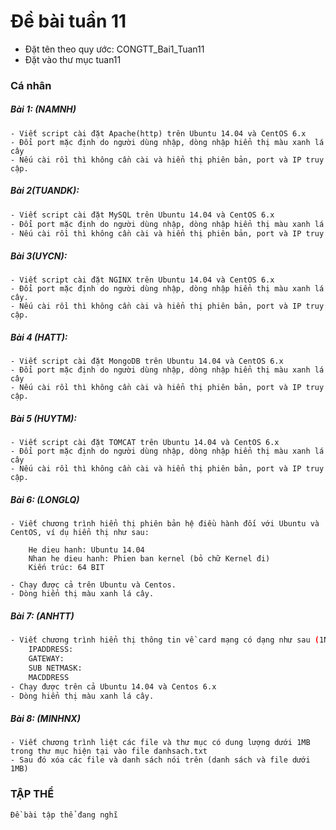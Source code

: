 ﻿# Đề bài tuần 11
- Đặt tên theo quy ước: CONGTT_Bai1_Tuan11
- Đặt vào thư mục tuan11

### Cá nhân

##### Bài 1: (NAMNH)
```
- Viết script cài đặt Apache(http) trên Ubuntu 14.04 và CentOS 6.x
- Đổi port mặc định do người dùng nhập, dòng nhập hiển thị màu xanh lá cây
- Nếu cài rồi thì không cần cài và hiển thị phiên bản, port và IP truy cập.
```

##### Bài 2(TUANDK): 
```sh
- Viết script cài đặt MySQL trên Ubuntu 14.04 và CentOS 6.x
- Đổi port mặc định do người dùng nhập, dòng nhập hiển thị màu xanh lá cây
- Nếu cài rồi thì không cần cài và hiển thị phiên bản, port và IP truy cập.
```

##### Bài 3(UYCN): 
```
- Viết script cài đặt NGINX trên Ubuntu 14.04 và CentOS 6.x
- Đổi port mặc định do người dùng nhập, dòng nhập hiển thị màu xanh lá cây.
- Nếu cài rồi thì không cần cài và hiển thị phiên bản, port và IP truy cập.
```

##### Bài 4 (HATT): 
```
- Viết script cài đặt MongoDB trên Ubuntu 14.04 và CentOS 6.x
- Đổi port mặc định do người dùng nhập, dòng nhập hiển thị màu xanh lá cây
- Nếu cài rồi thì không cần cài và hiển thị phiên bản, port và IP truy cập.
```

##### Bài 5 (HUYTM): 
```
- Viết script cài đặt TOMCAT trên Ubuntu 14.04 và CentOS 6.x
- Đổi port mặc định do người dùng nhập, dòng nhập hiển thị màu xanh lá cây
- Nếu cài rồi thì không cần cài và hiển thị phiên bản, port và IP truy cập.
```

##### Bài 6: (LONGLQ)
```
- Viết chương trình hiển thị phiên bản hệ điều hành đối với Ubuntu và CentOS, ví dụ hiển thị như sau:

    He dieu hanh: Ubuntu 14.04
    Nhan he dieu hanh: Phien ban kernel (bỏ chữ Kernel đi)
    Kiến trúc: 64 BIT 
    
- Chạy được cả trên Ubuntu và Centos.
- Dòng hiển thị màu xanh lá cây.
```

##### Bài 7: (ANHTT)
```sh
- Viết chương trình hiển thị thông tin về card mạng có dạng như sau (1NICs):
    IPADDRESS:
    GATEWAY:
    SUB NETMASK:
    MACDDRESS
- Chạy được trên cả Ubuntu 14.04 và Centos 6.x
- Dòng hiển thị màu xanh lá cây.
```

##### Bài 8: (MINHNX)
```
- Viết chương trình liệt các file và thư mục có dung lượng dưới 1MB trong thư mục hiện tại vào file danhsach.txt
- Sau đó xóa các file và danh sách nói trên (danh sách và file dưới 1MB)
```

### TẬP THỂ
```
Đề bài tập thể đang nghĩ
```

